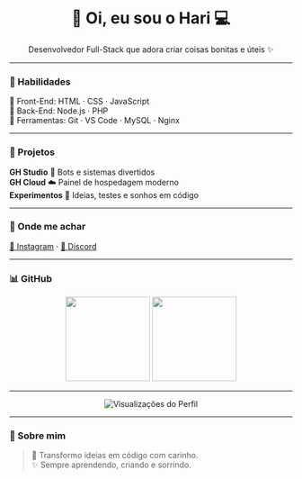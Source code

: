 <h1 align="center">🌸 Oi, eu sou o Hari 💻</h1>
<p align="center">Desenvolvedor Full-Stack que adora criar coisas bonitas e úteis ✨</p>

---

### 💫 Habilidades
🌷 Front-End: HTML · CSS · JavaScript  
🌷 Back-End: Node.js · PHP  
🌷 Ferramentas: Git · VS Code · MySQL · Nginx  

---

### 🌈 Projetos
**GH Studio** 💌 Bots e sistemas divertidos  
**GH Cloud** ☁️ Painel de hospedagem moderno  
**Experimentos** 🍓 Ideias, testes e sonhos em código  

---

### 🐰 Onde me achar
[💖 Instagram](https://instagram.com/thehari_i) · [🌸 Discord](https://discord.gg/nerEktK3Ba)

---

### 📊 GitHub
<div align="center">
  <img src="https://github-readme-stats.vercel.app/api?username=hariiidev&show_icons=true&theme=catppuccin_mocha&hide_title=true&hide_border=true" height="150" />
  <img src="https://github-readme-stats.vercel.app/api/top-langs/?username=hariiidev&layout=compact&theme=catppuccin_mocha&hide_title=true&hide_border=true" height="150" />
</div>

---

<p align="center">
  <img src="https://komarev.com/ghpvc/?username=hariiidev&color=ffb6c1" alt="Visualizações do Perfil" />
</p>

---

### 💌 Sobre mim
> 🌷 Transformo ideias em código com carinho.  
> ✨ Sempre aprendendo, criando e sorrindo.